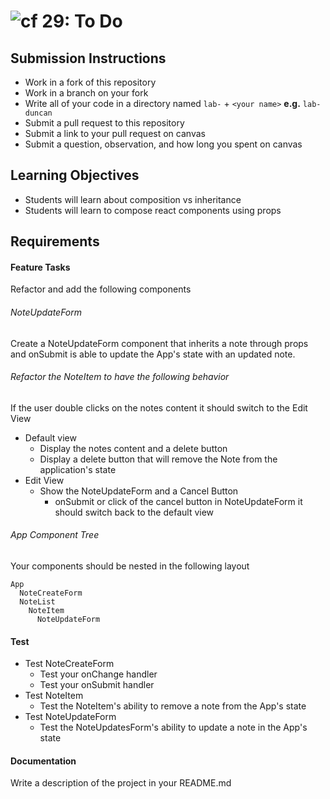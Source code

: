 ![cf](http://i.imgur.com/7v5ASc8.png) 29: To Do
===

## Submission Instructions
  * Work in a fork of this repository
  * Work in a branch on your fork
  * Write all of your code in a directory named `lab-` + `<your name>` **e.g.** `lab-duncan`
  * Submit a pull request to this repository
  * Submit a link to your pull request on canvas
  * Submit a question, observation, and how long you spent on canvas 
  
## Learning Objectives  
* Students will learn about composition vs inheritance
* Students will learn to compose react components using props

## Requirements  
 
#### Feature Tasks 
Refactor and add the following components 

###### NoteUpdateForm 
Create a NoteUpdateForm component that inherits a note through props and onSubmit is able to update the App's state with an updated note.

###### Refactor the NoteItem to have the following behavior
If the user double clicks on the notes content it should switch to the Edit View  
* Default view  
  * Display the notes content and a delete button
  * Display a delete button that will remove the Note from the application's state
* Edit View 
  * Show the NoteUpdateForm and a Cancel Button
    * onSubmit or click of the cancel button in NoteUpdateForm it should switch back to the default view

###### App Component Tree
Your components should be nested in the following layout  
``` 
App
  NoteCreateForm
  NoteList
    NoteItem
      NoteUpdateForm
```

#### Test
* Test NoteCreateForm
  * Test your onChange handler
  * Test your onSubmit handler
* Test NoteItem
  * Test the NoteItem's ability to remove a note from the App's state
* Test NoteUpdateForm
  * Test the NoteUpdatesForm's ability to update a note in the App's state

#### Documentation  
Write a description of the project in your README.md

